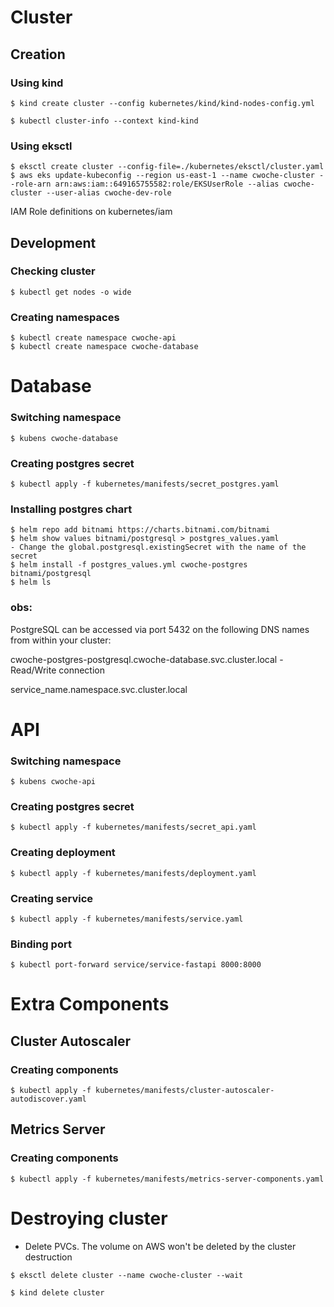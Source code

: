 # Cluster

## Creation
### Using kind
```shell
$ kind create cluster --config kubernetes/kind/kind-nodes-config.yml
```
```shell
$ kubectl cluster-info --context kind-kind
```

### Using eksctl
```shell
$ eksctl create cluster --config-file=./kubernetes/eksctl/cluster.yaml
$ aws eks update-kubeconfig --region us-east-1 --name cwoche-cluster --role-arn arn:aws:iam::649165755582:role/EKSUserRole --alias cwoche-cluster --user-alias cwoche-dev-role
```
IAM Role definitions on kubernetes/iam

## Development
### Checking cluster
```shell
$ kubectl get nodes -o wide
```

### Creating namespaces
```shell
$ kubectl create namespace cwoche-api
$ kubectl create namespace cwoche-database
```


# Database
### Switching namespace
```shell
$ kubens cwoche-database
```

### Creating postgres secret
```shell
$ kubectl apply -f kubernetes/manifests/secret_postgres.yaml
```


### Installing postgres chart
```shell
$ helm repo add bitnami https://charts.bitnami.com/bitnami
$ helm show values bitnami/postgresql > postgres_values.yaml
- Change the global.postgresql.existingSecret with the name of the secret
$ helm install -f postgres_values.yml cwoche-postgres bitnami/postgresql
$ helm ls
```
### obs: 
PostgreSQL can be accessed via port 5432 on the following DNS names from within your cluster:

cwoche-postgres-postgresql.cwoche-database.svc.cluster.local - Read/Write connection

service_name.namespace.svc.cluster.local 


# API
### Switching namespace
```shell
$ kubens cwoche-api
```

### Creating postgres secret
```shell
$ kubectl apply -f kubernetes/manifests/secret_api.yaml
```

### Creating deployment
```shell
$ kubectl apply -f kubernetes/manifests/deployment.yaml
```

### Creating service
```shell
$ kubectl apply -f kubernetes/manifests/service.yaml
```

### Binding port
```shell
$ kubectl port-forward service/service-fastapi 8000:8000
```

# Extra Components

## Cluster Autoscaler

### Creating components
```shell
$ kubectl apply -f kubernetes/manifests/cluster-autoscaler-autodiscover.yaml
```

## Metrics Server

### Creating components
```shell
$ kubectl apply -f kubernetes/manifests/metrics-server-components.yaml
```

# Destroying cluster

* Delete PVCs. The volume on AWS won't be deleted by the cluster destruction

```shell
$ eksctl delete cluster --name cwoche-cluster --wait
```

```shell
$ kind delete cluster
```

